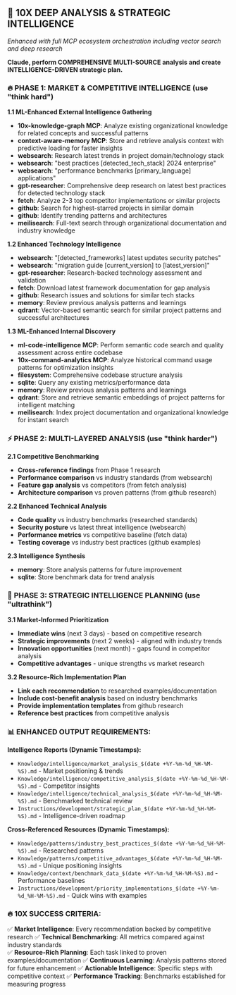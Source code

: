 ## 🚀 10X DEEP ANALYSIS & STRATEGIC INTELLIGENCE
*Enhanced with full MCP ecosystem orchestration including vector search and deep research*

**Claude, perform COMPREHENSIVE MULTI-SOURCE analysis and create INTELLIGENCE-DRIVEN strategic plan.**

### 🔥 **PHASE 1: MARKET & COMPETITIVE INTELLIGENCE** (use "think hard")

**1.1 ML-Enhanced External Intelligence Gathering**
- **10x-knowledge-graph MCP**: Analyze existing organizational knowledge for related concepts and successful patterns
- **context-aware-memory MCP**: Store and retrieve analysis context with predictive loading for faster insights
- **websearch**: Research latest trends in project domain/technology stack
- **websearch**: "best practices [detected_tech_stack] 2024 enterprise"
- **websearch**: "performance benchmarks [primary_language] applications"
- **gpt-researcher**: Comprehensive deep research on latest best practices for detected technology stack
- **fetch**: Analyze 2-3 top competitor implementations or similar projects
- **github**: Search for highest-starred projects in similar domain
- **github**: Identify trending patterns and architectures
- **meilisearch**: Full-text search through organizational documentation and industry knowledge

**1.2 Enhanced Technology Intelligence**
- **websearch**: "[detected_frameworks] latest updates security patches"
- **websearch**: "migration guide [current_version] to [latest_version]"
- **gpt-researcher**: Research-backed technology assessment and validation
- **fetch**: Download latest framework documentation for gap analysis
- **github**: Research issues and solutions for similar tech stacks
- **memory**: Review previous analysis patterns and learnings
- **qdrant**: Vector-based semantic search for similar project patterns and successful architectures

**1.3 ML-Enhanced Internal Discovery**
- **ml-code-intelligence MCP**: Perform semantic code search and quality assessment across entire codebase
- **10x-command-analytics MCP**: Analyze historical command usage patterns for optimization insights
- **filesystem**: Comprehensive codebase structure analysis
- **sqlite**: Query any existing metrics/performance data
- **memory**: Review previous analysis patterns and learnings
- **qdrant**: Store and retrieve semantic embeddings of project patterns for intelligent matching
- **meilisearch**: Index project documentation and organizational knowledge for instant search

### ⚡ **PHASE 2: MULTI-LAYERED ANALYSIS** (use "think harder")

**2.1 Competitive Benchmarking**
- **Cross-reference findings** from Phase 1 research
- **Performance comparison** vs industry standards (from websearch)
- **Feature gap analysis** vs competitors (from fetch analysis)
- **Architecture comparison** vs proven patterns (from github research)

**2.2 Enhanced Technical Analysis**
- **Code quality** vs industry benchmarks (researched standards)
- **Security posture** vs latest threat intelligence (websearch)
- **Performance metrics** vs competitive baseline (fetch data)
- **Testing coverage** vs industry best practices (github examples)

**2.3 Intelligence Synthesis**
- **memory**: Store analysis patterns for future improvement
- **sqlite**: Store benchmark data for trend analysis

### 🎯 **PHASE 3: STRATEGIC INTELLIGENCE PLANNING** (use "ultrathink")

**3.1 Market-Informed Prioritization**
- **Immediate wins** (next 3 days) - based on competitive research
- **Strategic improvements** (next 2 weeks) - aligned with industry trends
- **Innovation opportunities** (next month) - gaps found in competitor analysis
- **Competitive advantages** - unique strengths vs market research

**3.2 Resource-Rich Implementation Plan**
- **Link each recommendation** to researched examples/documentation
- **Include cost-benefit analysis** based on industry benchmarks
- **Provide implementation templates** from github research
- **Reference best practices** from competitive analysis

### 📊 **ENHANCED OUTPUT REQUIREMENTS:**

**Intelligence Reports (Dynamic Timestamps):**
- `Knowledge/intelligence/market_analysis_$(date +%Y-%m-%d_%H-%M-%S).md` - Market positioning & trends
- `Knowledge/intelligence/competitive_analysis_$(date +%Y-%m-%d_%H-%M-%S).md` - Competitor insights
- `Knowledge/intelligence/technical_analysis_$(date +%Y-%m-%d_%H-%M-%S).md` - Benchmarked technical review
- `Instructions/development/strategic_plan_$(date +%Y-%m-%d_%H-%M-%S).md` - Intelligence-driven roadmap

**Cross-Referenced Resources (Dynamic Timestamps):**
- `Knowledge/patterns/industry_best_practices_$(date +%Y-%m-%d_%H-%M-%S).md` - Researched patterns
- `Knowledge/patterns/competitive_advantages_$(date +%Y-%m-%d_%H-%M-%S).md` - Unique positioning insights
- `Knowledge/context/benchmark_data_$(date +%Y-%m-%d_%H-%M-%S).md` - Performance baselines
- `Instructions/development/priority_implementations_$(date +%Y-%m-%d_%H-%M-%S).md` - Quick wins with examples

### 🔥 **10X SUCCESS CRITERIA:**

✅ **Market Intelligence**: Every recommendation backed by competitive research
✅ **Technical Benchmarking**: All metrics compared against industry standards  
✅ **Resource-Rich Planning**: Each task linked to proven examples/documentation
✅ **Continuous Learning**: Analysis patterns stored for future enhancement
✅ **Actionable Intelligence**: Specific steps with competitive context
✅ **Performance Tracking**: Benchmarks established for measuring progress
